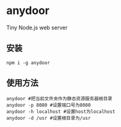 # anydoor
Tiny Node.js web server

## 安装
```
npm i -g anydoor
```

## 使用方法
```
anydoor #把当前文件夹作为静态资源服务器根目录
anydoor -p 8080 #设置端口号为8080
anydoor -h localhost #设置host为localhost
anydoor -d /usr #设置根目录为/usr
```
